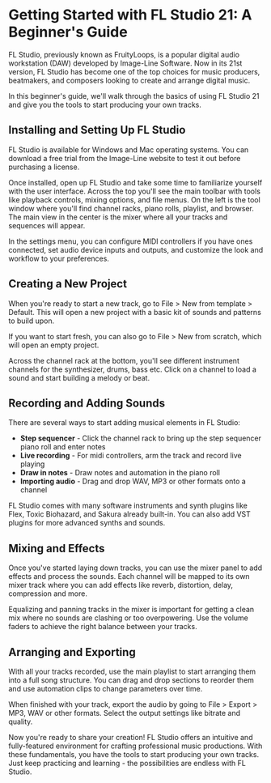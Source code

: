 --- 
---

# Getting Started with FL Studio 21: A Beginner's Guide

FL Studio, previously known as FruityLoops, is a popular digital audio workstation (DAW) developed by Image-Line Software. Now in its 21st version, FL Studio has become one of the top choices for music producers, beatmakers, and composers looking to create and arrange digital music. 

In this beginner's guide, we'll walk through the basics of using FL Studio 21 and give you the tools to start producing your own tracks.

## Installing and Setting Up FL Studio

FL Studio is available for Windows and Mac operating systems. You can download a free trial from the Image-Line website to test it out before purchasing a license. 

Once installed, open up FL Studio and take some time to familiarize yourself with the user interface. Across the top you'll see the main toolbar with tools like playback controls, mixing options, and file menus. On the left is the tool window where you'll find channel racks, piano rolls, playlist, and browser. The main view in the center is the mixer where all your tracks and sequences will appear.

In the settings menu, you can configure MIDI controllers if you have ones connected, set audio device inputs and outputs, and customize the look and workflow to your preferences. 

## Creating a New Project

When you're ready to start a new track, go to File > New from template > Default. This will open a new project with a basic kit of sounds and patterns to build upon. 

If you want to start fresh, you can also go to File > New from scratch, which will open an empty project.

Across the channel rack at the bottom, you'll see different instrument channels for the synthesizer, drums, bass etc. Click on a channel to load a sound and start building a melody or beat. 

## Recording and Adding Sounds

There are several ways to start adding musical elements in FL Studio:

- **Step sequencer** - Click the channel rack to bring up the step sequencer piano roll and enter notes
- **Live recording** - For midi controllers, arm the track and record live playing 
- **Draw in notes** - Draw notes and automation in the piano roll
- **Importing audio** - Drag and drop WAV, MP3 or other formats onto a channel

FL Studio comes with many software instruments and synth plugins like Flex, Toxic Biohazard, and Sakura already built-in. You can also add VST plugins for more advanced synths and sounds.

 ## Mixing and Effects

Once you've started laying down tracks, you can use the mixer panel to add effects and process the sounds. Each channel will be mapped to its own mixer track where you can add effects like reverb, distortion, delay, compression and more.  

Equalizing and panning tracks in the mixer is important for getting a clean mix where no sounds are clashing or too overpowering. Use the volume faders to achieve the right balance between your tracks.

## Arranging and Exporting

With all your tracks recorded, use the main playlist to start arranging them into a full song structure. You can drag and drop sections to reorder them and use automation clips to change parameters over time.

When finished with your track, export the audio by going to File > Export > MP3, WAV or other formats. Select the output settings like bitrate and quality.

Now you're ready to share your creation! FL Studio offers an intuitive and fully-featured environment for crafting professional music productions. With these fundamentals, you have the tools to start producing your own tracks. Just keep practicing and learning - the possibilities are endless with FL Studio.